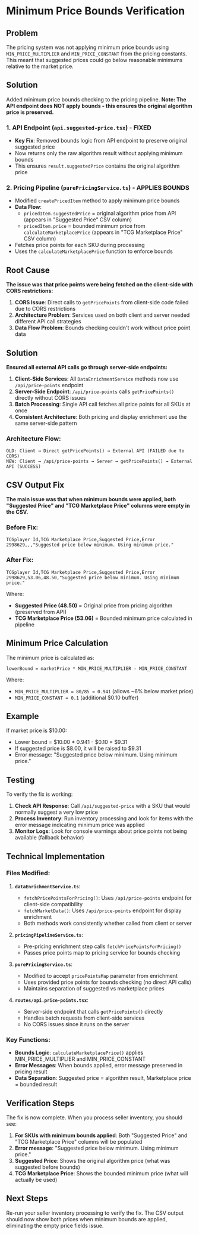 # Minimum Price Bounds Verification

## Problem

The pricing system was not applying minimum price bounds using `MIN_PRICE_MULTIPLIER` and `MIN_PRICE_CONSTANT` from the pricing constants. This meant that suggested prices could go below reasonable minimums relative to the market price.

## Solution

Added minimum price bounds checking to the pricing pipeline. **Note: The API endpoint does NOT apply bounds - this ensures the original algorithm price is preserved.**

### 1. API Endpoint (`api.suggested-price.tsx`) - **FIXED**

- **Key Fix**: Removed bounds logic from API endpoint to preserve original suggested price
- Now returns only the raw algorithm result without applying minimum bounds
- This ensures `result.suggestedPrice` contains the original algorithm price

### 2. Pricing Pipeline (`purePricingService.ts`) - **APPLIES BOUNDS**

- Modified `createPricedItem` method to apply minimum price bounds
- **Data Flow**:
  - `pricedItem.suggestedPrice` = original algorithm price from API (appears in "Suggested Price" CSV column)
  - `pricedItem.price` = bounded minimum price from `calculateMarketplacePrice` (appears in "TCG Marketplace Price" CSV column)
- Fetches price points for each SKU during processing
- Uses the `calculateMarketplacePrice` function to enforce bounds

## Root Cause

**The issue was that price points were being fetched on the client-side with CORS restrictions:**

1. **CORS Issue**: Direct calls to `getPricePoints` from client-side code failed due to CORS restrictions
2. **Architecture Problem**: Services used on both client and server needed different API call strategies
3. **Data Flow Problem**: Bounds checking couldn't work without price point data

## Solution

**Ensured all external API calls go through server-side endpoints:**

1. **Client-Side Services**: All `DataEnrichmentService` methods now use `/api/price-points` endpoint
2. **Server-Side Endpoint**: `/api/price-points` calls `getPricePoints()` directly without CORS issues
3. **Batch Processing**: Single API call fetches all price points for all SKUs at once
4. **Consistent Architecture**: Both pricing and display enrichment use the same server-side pattern

### Architecture Flow:

```
OLD: Client → Direct getPricePoints() → External API (FAILED due to CORS)
NEW: Client → /api/price-points → Server → getPricePoints() → External API (SUCCESS)
```

## CSV Output Fix

**The main issue was that when minimum bounds were applied, both "Suggested Price" and "TCG Marketplace Price" columns were empty in the CSV.**

### Before Fix:

```csv
TCGplayer Id,TCG Marketplace Price,Suggested Price,Error
2998629,,,"Suggested price below minimum. Using minimum price."
```

### After Fix:

```csv
TCGplayer Id,TCG Marketplace Price,Suggested Price,Error
2998629,53.06,48.50,"Suggested price below minimum. Using minimum price."
```

Where:

- **Suggested Price (48.50)** = Original price from pricing algorithm (preserved from API)
- **TCG Marketplace Price (53.06)** = Bounded minimum price calculated in pipeline

## Minimum Price Calculation

The minimum price is calculated as:

```
lowerBound = marketPrice * MIN_PRICE_MULTIPLIER - MIN_PRICE_CONSTANT
```

Where:

- `MIN_PRICE_MULTIPLIER = 80/85 ≈ 0.941` (allows ~6% below market price)
- `MIN_PRICE_CONSTANT = 0.1` (additional $0.10 buffer)

## Example

If market price is $10.00:

- Lower bound = $10.00 \* 0.941 - $0.10 = $9.31
- If suggested price is $8.00, it will be raised to $9.31
- Error message: "Suggested price below minimum. Using minimum price."

## Testing

To verify the fix is working:

1. **Check API Response**: Call `/api/suggested-price` with a SKU that would normally suggest a very low price
2. **Process Inventory**: Run inventory processing and look for items with the error message indicating minimum price was applied
3. **Monitor Logs**: Look for console warnings about price points not being available (fallback behavior)

## Technical Implementation

### Files Modified:

1. **`dataEnrichmentService.ts`**:

   - `fetchPricePointsForPricing()`: Uses `/api/price-points` endpoint for client-side compatibility
   - `fetchMarketData()`: Uses `/api/price-points` endpoint for display enrichment
   - Both methods work consistently whether called from client or server

2. **`pricingPipelineService.ts`**:

   - Pre-pricing enrichment step calls `fetchPricePointsForPricing()`
   - Passes price points map to pricing service for bounds checking

3. **`purePricingService.ts`**:

   - Modified to accept `pricePointsMap` parameter from enrichment
   - Uses provided price points for bounds checking (no direct API calls)
   - Maintains separation of suggested vs marketplace prices

4. **`routes/api.price-points.tsx`**:
   - Server-side endpoint that calls `getPricePoints()` directly
   - Handles batch requests from client-side services
   - No CORS issues since it runs on the server

### Key Functions:

- **Bounds Logic**: `calculateMarketplacePrice()` applies MIN_PRICE_MULTIPLIER and MIN_PRICE_CONSTANT
- **Error Messages**: When bounds applied, error message preserved in pricing result
- **Data Separation**: Suggested price = algorithm result, Marketplace price = bounded result

## Verification Steps

The fix is now complete. When you process seller inventory, you should see:

1. **For SKUs with minimum bounds applied**: Both "Suggested Price" and "TCG Marketplace Price" columns will be populated
2. **Error message**: "Suggested price below minimum. Using minimum price."
3. **Suggested Price**: Shows the original algorithm price (what was suggested before bounds)
4. **TCG Marketplace Price**: Shows the bounded minimum price (what will actually be used)

## Next Steps

Re-run your seller inventory processing to verify the fix. The CSV output should now show both prices when minimum bounds are applied, eliminating the empty price fields issue.
